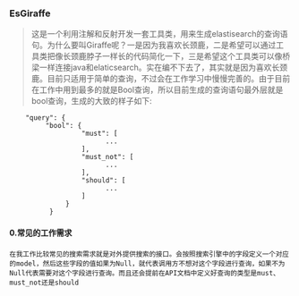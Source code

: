 ### EsGiraffe
> 这是一个利用注解和反射开发一套工具类，用来生成elastisearch的查询语句。为什么要叫Giraffe呢？一是因为我喜欢长颈鹿，二是希望可以通过工具类把像长颈鹿脖子一样长的代码简化一下，三是希望这个工具类可以像桥梁一样连接java和elaticsearch。实在编不下去了，其实就是因为喜欢长颈鹿。目前只适用于简单的查询，不过会在工作学习中慢慢完善的。由于目前在工作中用到最多的就是Bool查询，所以目前生成的查询语句最外层就是bool查询，生成的大致的样子如下:
> 
	    "query": {
             "bool": {
                      "must": [
                      		...
                      ],
                      "must_not": [
                      		...
                      ],
                      "should": [
                      		...
                      ]
                  }
              }
           
     
 
 
 
 
 
#### 0.常见的工作需求
	在我工作比较常见的搜索需求就是对外提供搜索的接口。会按照搜索引擎中的字段定义一个对应的model，然后这些字段的值如果为Null，就代表调用方不想对这个字段进行查询，如果不为Null代表需要对这个字段进行查询。而且还会提前在API文档中定义好查询的类型是must、must_not还是should


          




